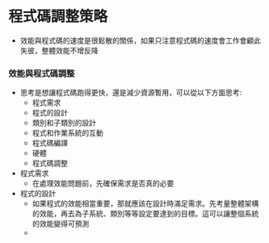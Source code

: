 # 程式碼調整策略
* 效能與程式碼的速度是很鬆散的關係，如果只注意程式碼的速度會工作會顧此失彼，整體效能不增反降
### 效能與程式碼調整
* 思考是想讓程式碼跑得更快，還是減少資源暫用，可以從以下方面思考:
	* 程式需求
	* 程式的設計
	* 類別和子類別的設計
	* 程式和作業系統的互動
	* 程式碼編譯
	* 硬體
	* 程式碼調整
* 程式需求
	* 在處理效能問題前，先確保需求是否真的必要
* 程式的設計
	* 如果程式的效能相當重要，那就應該在設計時滿足需求。先考量整體架構的效能，再去為子系統、類別等等設定要達到的目標。這可以讓整個系統的效能變得可預測
	* 
<!--stackedit_data:
eyJoaXN0b3J5IjpbLTE1OTEyNTgyOTksLTE5ODYzMTMzMjFdfQ
==
-->